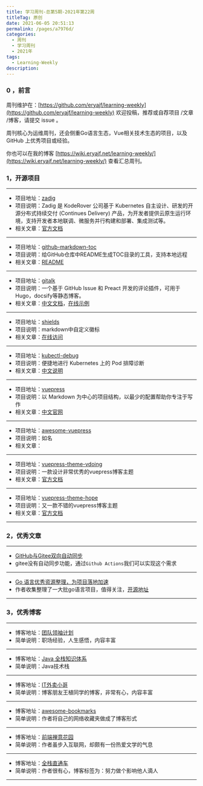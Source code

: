 ```yaml
---
title: 学习周刊-总第5期-2021年第22周
titleTag: 原创
date: 2021-06-05 20:51:13
permalink: /pages/a7976d/
categories:
  - 周刊
  - 学习周刊
  - 2021年
tags:
  - Learning-Weekly
description:
---
```


### 0 ，前言

周刊维护在：[https://github.com/eryajf/learning-weekly](https://github.com/eryajf/learning-weekly) 欢迎投稿，推荐或自荐项目 /文章 /博客，请提交 issue 。

周刊核心为运维周刊，还会侧重Go语言生态，Vue相关技术生态的项目，以及 GitHub 上优秀项目或经验。

你也可以在我的博客 [https://wiki.eryajf.net/learning-weekly/](https://wiki.eryajf.net/learning-weekly/) 查看汇总周刊。


### 1，开源项目

------

- 项目地址：[zadig](https://github.com/koderover/zadig)
- 项目说明：Zadig 是 KodeRover 公司基于 Kubernetes 自主设计、研发的开源分布式持续交付 (Continues Delivery) 产品，为开发者提供云原生运行环境，支持开发者本地联调、微服务并行构建和部署、集成测试等。
- 相关文章：[官方文档](https://docs.koderover.com/zadig)

----

- 项目地址：[github-markdown-toc](https://github.com/ekalinin/github-markdown-toc)
- 项目说明：给GitHub仓库中README生成TOC目录的工具，支持本地远程
- 相关文章：[README](https://github.com/ekalinin/github-markdown-toc/blob/master/README.md)

----

- 项目地址：[gitalk](https://github.com/gitalk/gitalk)
- 项目说明：一个基于 GitHub Issue 和 Preact 开发的评论插件，可用于Hugo，docsify等静态博客。
- 相关文章：[中文文档](https://github.com/gitalk/gitalk/blob/master/readme-cn.md)，[在线示例](https://gitalk.github.io/)

----

- 项目地址：[shields](https://github.com/badges/shields)
- 项目说明：markdown中自定义徽标
- 相关文章：[在线访问](https://shields.io/category/license)

----

- 项目地址：[kubectl-debug](https://github.com/aylei/kubectl-debug)
- 项目说明：便捷地进行 Kubernetes 上的 Pod 排障诊断
- 相关文章：[中文说明](https://github.com/aylei/kubectl-debug/blob/master/docs/zh-cn.md)

----

- 项目地址：[vuepress](https://github.com/vuejs/vuepress)
- 项目说明：以 Markdown 为中心的项目结构，以最少的配置帮助你专注于写作
- 相关文章：[中文官网](https://vuepress.vuejs.org/zh/)

----

- 项目地址：[awesome-vuepress](https://github.com/vuepress/awesome-vuepress)
- 项目说明：如名
- 相关文章：

----

- 项目地址：[vuepress-theme-vdoing](https://github.com/xugaoyi/vuepress-theme-vdoing)
- 项目说明：一款设计非常优秀的vuepress博客主题
- 相关文章：[官方文档](https://doc.xugaoyi.com/)

----

- 项目地址：[vuepress-theme-hope](https://github.com/vuepress-theme-hope/vuepress-theme-hope)
- 项目说明：又一款不错的vuepress博客主题
- 相关文章：[官方文档](https://vuepress-theme-hope.github.io/zh/)

------
### 2，优秀文章

------

-  [GitHub与Gitee双向自动同步](https://www.bahuangshanren.tech/github%E4%B8%8Egitee%E5%8F%8C%E5%90%91%E8%87%AA%E5%8A%A8%E5%90%8C%E6%AD%A5/)
-  gitee没有自动同步功能，通过`Github Actions`我们可以实现这个需求

----

- [Go 语言优秀资源整理，为项目落地加速](https://cs.leops.cn/#/)
- 作者收集整理了一大批go语言项目，值得关注，[开源地址](https://github.com/shockerli/go-awesome)

------

### 3，优秀博客

------

- 博客地址：[团队领袖计划](https://leader.js.cool/)
- 简单说明：职场经验，人生感悟，内容丰富

----

- 博客地址：[Java 全栈知识体系](https://www.pdai.tech/)
- 简单说明：Java技术栈

----


- 博客地址：[IT外卖小哥](https://clay-wangzhi.com/)
- 简单说明：博客朋友王植同学的博客，非常有心，内容丰富

----

- 博客地址：[awesome-bookmarks](https://panjiachen.github.io/awesome-bookmarks/)
- 简单说明：作者将自己的网络收藏夹做成了博客形式

----

- 博客地址：[前端禅意花园](http://www.yuanchengcheng.vip/)
- 简单说明：作者虽步入互联网，却颇有一份热爱文学的气息

----


- 博客地址：[全栈直通车](https://www.sofineday.com/)
- 简单说明：作者很有心，博客标签为：努力做个影响他人滴人

------